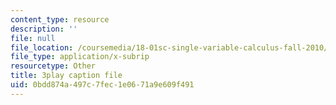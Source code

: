 ```yaml
---
content_type: resource
description: ''
file: null
file_location: /coursemedia/18-01sc-single-variable-calculus-fall-2010/0bdd874a497c7fec1e0671a9e609f491_Fj7pbLwbSmU.srt
file_type: application/x-subrip
resourcetype: Other
title: 3play caption file
uid: 0bdd874a-497c-7fec-1e06-71a9e609f491
---
```

